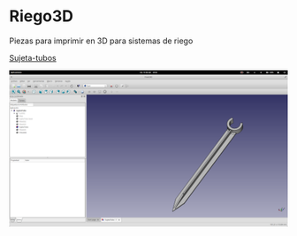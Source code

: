 # Riego3D

Piezas para imprimir en 3D para sistemas de riego


[Sujeta-tubos](./modelos/)

![Sujeta-tubos](./images/SujetaTubo.png)
